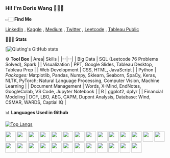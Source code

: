 ### Hi! I'm Doris Wang 👩🏻‍🦳


👉🏻 **Find Me**

[LinkedIn](https://www.linkedin.com/in/qiutingwang1865/) , [Kaggle](https://www.kaggle.com/wangqiuting) , [Medium](https://medium.com/@w58882809177) , [Twitter](https://twitter.com/Qiuting_Doris) , [Leetcode](https://leetcode.com/QiutingWang/) , [Tableau Public](https://public.tableau.com/app/profile/wangqiuting#!/?newProfile=&activeTab=0)



👩🏼‍💻 **Stats**

[![Qiuting's GitHub stats](https://github-readme-stats.vercel.app/api?username=QiutingWang&count_private=true&show_icons=true&theme=midnight-purple)


⚙️ **Tool Box**
|  Area| Skills |
|--|--|
| Big Data | SQL (Leetcode 76 Problems Solved), Spark |
| Visualization | PPT, Google Slides, Tableau Desktop, Tableau Prep |
| Web Development | CSS, HTML, JavaScript |
| Python | *Packages:* Matplotlib, Pandas, Numpy, Sklearn, Seaborn, SpaCy, Keras, NLTK, PyTorch; Natural Language Processing, Computer Vision, Machine Learning |
| Document Management | Words, X-Mind, EndNotes, GoogleColab, VS Code, Jupyter Notebook |
| R | ggplot2, dplyr |
| Financial Modeling | DCF, LBO, AEG, CAPM, Dupont Analysis, Database: Wind, CSMAR, WARDS, Captial IQ |



📊 **Languages Used in Github**

[![Top Langs](https://github-readme-stats.vercel.app/api/top-langs/?username=QiutingWang&layout=compact&langs_count=8)](https://github.com/anuraghazra/github-readme-stats)

<img height="32" width="32" src="https://cdn.jsdelivr.net/npm/simple-icons@v7/icons/amazonec2.svg" /> <img height="32" width="32" src="https://cdn.jsdelivr.net/npm/simple-icons@v7/icons/anaconda.svg" /> <img height="32" width="32" src="https://cdn.jsdelivr.net/npm/simple-icons@latest/icons/apachespark.svg"/> <img height="32" width="32" src="https://cdn.jsdelivr.net/npm/simple-icons@latest/icons/css3.svg"/> <img height="32" width="32" src="https://cdn.jsdelivr.net/npm/simple-icons@latest/icons/databricks.svg"/> <img height="32" width="32" src="https://cdn.jsdelivr.net/npm/simple-icons@latest/icons/datacamp.svg"/> <img height="32" width="32" src="https://cdn.jsdelivr.net/npm/simple-icons@latest/icons/googlecolab.svg"/> <img height="32" width="32" src="https://cdn.jsdelivr.net/npm/simple-icons@latest/icons/googlesheets.svg"/> <img height="32" width="32" src="https://cdn.jsdelivr.net/npm/simple-icons@latest/icons/hackerrank.svg"/> <img height="32" width="32" src="https://cdn.jsdelivr.net/npm/simple-icons@latest/icons/hive.svg"/> <img height="32" width="32" src="https://cdn.jsdelivr.net/npm/simple-icons@latest/icons/html5.svg"/> <img height="32" width="32" src="https://cdn.jsdelivr.net/npm/simple-icons@latest/icons/javascript.svg"/> <img height="32" width="32" src="https://cdn.jsdelivr.net/npm/simple-icons@latest/icons/keras.svg"/> <img height="32" width="32" src="https://cdn.jsdelivr.net/npm/simple-icons@latest/icons/linux.svg"/> <img height="32" width="32" src="https://cdn.jsdelivr.net/npm/simple-icons@latest/icons/microsoftexcel.svg"/> <img height="32" width="32" src="https://cdn.jsdelivr.net/npm/simple-icons@latest/icons/microsoftpowerpoint.svg"/> <img height="32" width="32" src="https://cdn.jsdelivr.net/npm/simple-icons@latest/icons/microsoftword.svg"/> <img height="32" width="32" src="https://cdn.jsdelivr.net/npm/simple-icons@latest/icons/mysql.svg"/> <img height="32" width="32" src="https://cdn.jsdelivr.net/npm/simple-icons@latest/icons/numpy.svg"/> <img height="32" width="32" src="https://cdn.jsdelivr.net/npm/simple-icons@latest/icons/opencv.svg"/> <img height="32" width="32" src="https://cdn.jsdelivr.net/npm/simple-icons@latest/icons/pandas.svg"/> <img height="32" width="32" src="https://cdn.jsdelivr.net/npm/simple-icons@latest/icons/python.svg"/> <img height="32" width="32" src="https://cdn.jsdelivr.net/npm/simple-icons@latest/icons/pytorch.svg"/> <img height="32" width="32" src="https://cdn.jsdelivr.net/npm/simple-icons@latest/icons/rstudio.svg"/> <img height="32" width="32" src="https://cdn.jsdelivr.net/npm/simple-icons@latest/icons/spacy.svg"/> <img height="32" width="32" src="https://cdn.jsdelivr.net/npm/simple-icons@latest/icons/visualstudiocode.svg"/>


